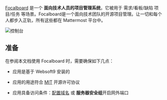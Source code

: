 [Focalboard](https://www.focalboard.com/) 是一个 **面向技术人员的项目管理系统**，它被用于 需求/看板/缺陷 项目/任务  等场景。Focalboard是一个面向技术团队的开源项目管理。让一切和每个人都步入正轨，所有这些都在 Mattermost 平台中。


![控制台](https://libs.websoft9.com/Websoft9/DocsPicture/zh/focalboard/focalboard-gui-websoft9.png)


## 准备

在参阅本文档使用 Focalboard 时，需要确保如下几点：

- 应用是基于 Websoft9 安装的

- 应用的用途符合 [MIT](https://opensource.org/licenses/MIT) 开源许可协议

- 应用具备访问条件：[配置域名](./domain-set) 或 **服务器安全组**开启网外端口
